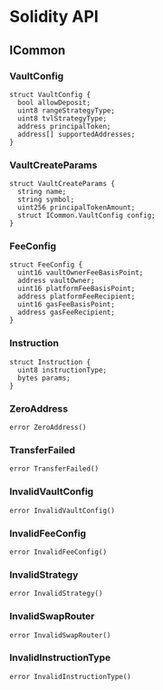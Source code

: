 # Solidity API

## ICommon

### VaultConfig

```solidity
struct VaultConfig {
  bool allowDeposit;
  uint8 rangeStrategyType;
  uint8 tvlStrategyType;
  address principalToken;
  address[] supportedAddresses;
}
```

### VaultCreateParams

```solidity
struct VaultCreateParams {
  string name;
  string symbol;
  uint256 principalTokenAmount;
  struct ICommon.VaultConfig config;
}
```

### FeeConfig

```solidity
struct FeeConfig {
  uint16 vaultOwnerFeeBasisPoint;
  address vaultOwner;
  uint16 platformFeeBasisPoint;
  address platformFeeRecipient;
  uint16 gasFeeBasisPoint;
  address gasFeeRecipient;
}
```

### Instruction

```solidity
struct Instruction {
  uint8 instructionType;
  bytes params;
}
```

### ZeroAddress

```solidity
error ZeroAddress()
```

### TransferFailed

```solidity
error TransferFailed()
```

### InvalidVaultConfig

```solidity
error InvalidVaultConfig()
```

### InvalidFeeConfig

```solidity
error InvalidFeeConfig()
```

### InvalidStrategy

```solidity
error InvalidStrategy()
```

### InvalidSwapRouter

```solidity
error InvalidSwapRouter()
```

### InvalidInstructionType

```solidity
error InvalidInstructionType()
```

